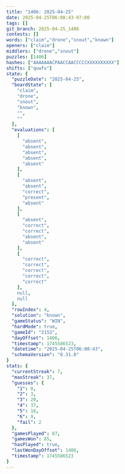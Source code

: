```yaml
---
title: "1406: 2025-04-25"
date: 2025-04-25T06:08:43-07:00
tags: []
git_branch: 2025-04-25_1406
contests: []
words: ["claim","drone","snout","known"]
openers: ["claim"]
middlers: ["drone","snout"]
puzzles: [1406]
hashes: ["AAAAAAACPAACCAACCCCCXXXXXXXXXX"]
shifts: ["quwfx"]
state: {
  "puzzleDate": "2025-04-25",
  "boardState": [
    "claim",
    "drone",
    "snout",
    "known",
    "",
    ""
  ],
  "evaluations": [
    [
      "absent",
      "absent",
      "absent",
      "absent",
      "absent"
    ],
    [
      "absent",
      "absent",
      "correct",
      "present",
      "absent"
    ],
    [
      "absent",
      "correct",
      "correct",
      "absent",
      "absent"
    ],
    [
      "correct",
      "correct",
      "correct",
      "correct",
      "correct"
    ],
    null,
    null
  ],
  "rowIndex": 4,
  "solution": "known",
  "gameStatus": "WIN",
  "hardMode": true,
  "gameId": "2153",
  "dayOffset": 1406,
  "timestamp": 1745586523,
  "datetime": "2025-04-25T06:08:43",
  "schemaVersion": "0.31.0"
}
stats: {
  "currentStreak": 7,
  "maxStreak": 37,
  "guesses": {
    "1": 0,
    "2": 3,
    "3": 20,
    "4": 37,
    "5": 16,
    "6": 9,
    "fail": 2
  },
  "gamesPlayed": 87,
  "gamesWon": 85,
  "hasPlayed": true,
  "lastWonDayOffset": 1406,
  "timestamp": 1745586523
}
---
```

<!-- more -->
